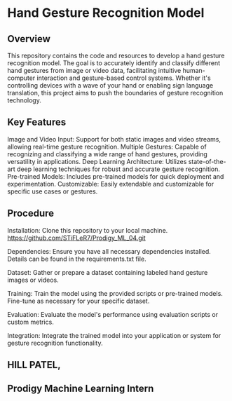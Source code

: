 # Hand Gesture Recognition Model

## Overview
This repository contains the code and resources to develop a hand gesture recognition model. The goal is to accurately identify and classify different hand gestures from image or video data, facilitating intuitive human-computer interaction and gesture-based control systems. Whether it's controlling devices with a wave of your hand or enabling sign language translation, this project aims to push the boundaries of gesture recognition technology.

## Key Features
Image and Video Input: Support for both static images and video streams, allowing real-time gesture recognition.
Multiple Gestures: Capable of recognizing and classifying a wide range of hand gestures, providing versatility in applications.
Deep Learning Architecture: Utilizes state-of-the-art deep learning techniques for robust and accurate gesture recognition.
Pre-trained Models: Includes pre-trained models for quick deployment and experimentation.
Customizable: Easily extendable and customizable for specific use cases or gestures.

## Procedure
Installation: Clone this repository to your local machine. https://github.com/STiFLeR7/Prodigy_ML_04.git

Dependencies: Ensure you have all necessary dependencies installed. Details can be found in the requirements.txt file.

Dataset: Gather or prepare a dataset containing labeled hand gesture images or videos.

Training: Train the model using the provided scripts or pre-trained models. Fine-tune as necessary for your specific dataset.

Evaluation: Evaluate the model's performance using evaluation scripts or custom metrics.

Integration: Integrate the trained model into your application or system for gesture recognition functionality.

## HILL PATEL,
## Prodigy Machine Learning Intern

